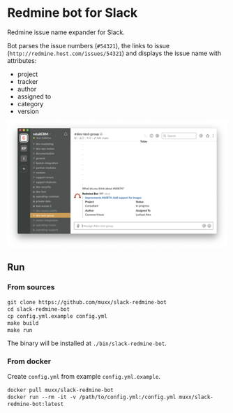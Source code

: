 # Redmine bot for Slack

Redmine issue name expander for Slack. 

Bot parses the issue numbers (`#54321`), the links to issue (`http://redmine.host.com/issues/54321`) and displays the issue name with attributes: 
* project
* tracker
* author
* assigned to
* category
* version

![Example](/static/screenshot.png?raw=true)

## Run

### From sources

```
git clone https://github.com/muxx/slack-redmine-bot
cd slack-redmine-bot
cp config.yml.example config.yml
make build
make run
```

The binary will be installed at `./bin/slack-redmine-bot`.

### From docker

Create `config.yml` from example `config.yml.example`.

```
docker pull muxx/slack-redmine-bot
docker run --rm -it -v /path/to/config.yml:/config.yml muxx/slack-redmine-bot:latest
```
